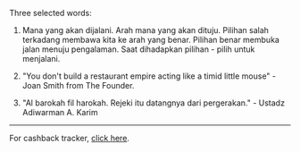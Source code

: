 Three selected words:

1. Mana yang akan dijalani. Arah mana yang akan dituju. Pilihan salah terkadang membawa kita ke arah yang benar. Pilihan benar membuka jalan menuju pengalaman. Saat dihadapkan pilihan - pilih untuk menjalani. 

2. "You don't build a restaurant empire acting like a timid little mouse" - Joan Smith from The Founder.

3. "Al barokah fil harokah. Rejeki itu datangnya dari pergerakan." - Ustadz Adiwarman A. Karim

---

For cashback tracker, [click here](/c).


